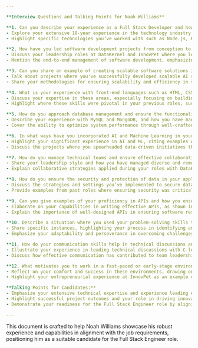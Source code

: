 ```yaml
---

**Interview Questions and Talking Points for Noah Williams**

**1. Can you describe your experience as a Full Stack Developer and how it relates to this role?**
- Explore your extensive 18-year experience in the technology industry, highlighting your skills in both front-end and back-end development.
- Highlight specific technologies you’ve worked with such as Node.js, React, MySQL, and MongoDB, which align with the job requirements.

**2. How have you led software development projects from conception to deployment?**
- Discuss your leadership roles at DataKernel and InnovPet where you led the integration of AI technologies and developed new products.
- Mention the end-to-end management of software development, emphasizing your strategic planning and day-to-day execution.

**3. Can you share an example of creating scalable software solutions in your past roles?**
- Talk about projects where you've successfully developed scalable AI solutions, and your role in enhancing product capabilities at DataKernel.
- Share your methodologies for ensuring scalability and efficiency in software applications.

**4. What is your experience with front-end languages such as HTML, CSS, JavaScript, and frameworks like Angular and React?**
- Discuss your expertise in these areas, especially focusing on building robust and responsive UI designs.
- Highlight where these skills were pivotal in your previous roles, such as developing applications using React at EliteDevs.

**5. How do you approach database management and ensure the functionality of back-end components?**
- Describe your experience with MySQL and MongoDB, and how you have managed well-functioning databases, particularly for past projects like the IoT product at InnovPet.
- Cover the ability to optimize system performance through well-crafted database solutions.

**6. In what ways have you incorporated AI and Machine Learning in your past projects?**
- Highlight your significant experience in AI and ML, citing examples where these technologies were leveraged to deploy innovative solutions.
- Discuss the projects where you spearheaded data-driven initiatives that led to tangible business growth.

**7. How do you manage technical teams and ensure effective collaboration and communication?**
- Share your leadership style and how you have managed diverse and remote teams, enhancing productivity and team cohesion.
- Explain collaborative strategies applied during your roles with DataKernel and BetCraft, focusing on achieving project goals.

**8. How do you ensure the security and protection of data in your applications?**
- Discuss the strategies and settings you’ve implemented to secure data, drawing from your familiarity with data privacy regulations and best practices.
- Provide examples from past roles where ensuring security was critical to project success.

**9. Can you give examples of your proficiency in APIs and how you ensure their effectiveness?**
- Elaborate on your capabilities in writing effective APIs, as shown in projects with DriveAI and other previous roles.
- Explain the importance of well-designed APIs in ensuring software responsiveness and functionality.

**10. Describe a situation where you used your problem-solving skills to troubleshoot or debug a software issue.**
- Share specific instances, highlighting your process in identifying and resolving issues, particularly in high-pressure environments.
- Emphasize your adaptability and perseverance in overcoming challenges, aligning with the grit and accountability expected by the potential employer.

**11. How do your communication skills help in technical discussions and project management?**
- Illustrate your experience in leading technical discussions with C-level executives, as done at DataKernel.
- Discuss how effective communication has contributed to team leadership and successful project management in your career.

**12. What motivates you to work in a fast-paced or early-stage environment, and how do you thrive in ambiguity?**
- Reflect on your comfort and success in these environments, drawing on your roles that demanded quick adaptation and creative problem-solving.
- Highlight your entrepreneurial experience at InnovPet as an example of thriving amid uncertainty.

**Talking Points for Candidates:**
- Emphasize your extensive technical expertise and experience leading engineering teams.
- Highlight successful project outcomes and your role in driving innovation and strategic improvement.
- Demonstrate your readiness for the Full Stack Engineer role by aligning your skills and past experiences with the job requirements.

--- 
```


This document is crafted to help Noah Williams showcase his robust experience and capabilities in alignment with the job requirements, positioning him as a suitable candidate for the Full Stack Engineer role.